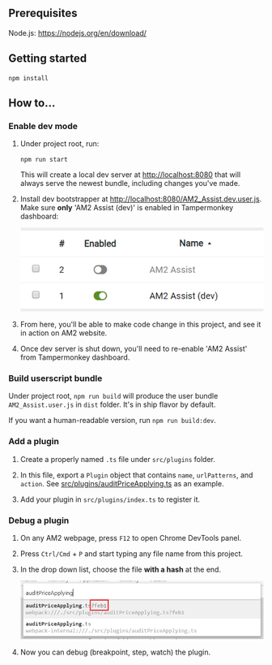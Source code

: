 ## Prerequisites

Node.js: <https://nodejs.org/en/download/>

## Getting started

```text
npm install
```

## How to...
### Enable dev mode
1. Under project root, run:
    ```text
    npm run start
    ```
    This will create a local dev server at <http://localhost:8080> that will always serve the newest bundle, including changes you've made.

2. Install dev bootstrapper at <http://localhost:8080/AM2_Assist.dev.user.js>. Make sure **only** 'AM2 Assist (dev)' is enabled in Tampermonkey dashboard:

    ![Enable AM2 Assist (dev)](enable-dev-bootstrapper.png)

3. From here, you'll be able to make code change in this project, and see it in action on AM2 website.

4. Once dev server is shut down, you'll need to re-enable 'AM2 Assist' from Tampermonkey dashboard.

### Build userscript bundle
Under project root, `npm run build` will produce the user bundle `AM2_Assist.user.js` in `dist` folder. It's in ship flavor by default.

If you want a human-readable version, run `npm run build:dev`.

### Add a plugin
1. Create a properly named `.ts` file under `src/plugins` folder.

2. In this file, export a `Plugin` object that contains `name`, `urlPatterns`, and `action`. See [src/plugins/auditPriceApplying.ts](../src/plugins/auditPriceApplying.ts) as an example.

3. Add your plugin in `src/plugins/index.ts` to register it.

### Debug a plugin
1. On any AM2 webpage, press `F12` to open Chrome DevTools panel.

2. Press `Ctrl/Cmd` + `P` and start typing any file name from this project.

3. In the drop down list, choose the file **with a hash** at the end.

    ![Choose file name with a hash](choose-hashed-file.png)
4. Now you can debug (breakpoint, step, watch) the plugin.
